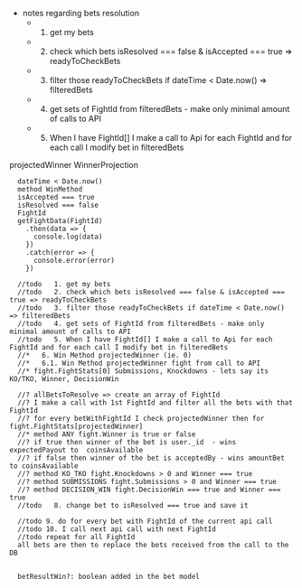  * notes regarding bets resolution
    * 1. get my bets

    * 2. check which bets isResolved === false & isAccepted === true => readyToCheckBets

    * 3. filter those readyToCheckBets if dateTime < Date.now() => filteredBets

    * 4. get sets of FightId from filteredBets - make only minimal amount of calls to API

    * 5. When I have FightId[] I make a call to Api for each FightId and for each call I modify bet in filteredBets


 projectedWinner WinnerProjection

      dateTime < Date.now()
      method WinMethod
      isAccepted === true
      isResolved === false
      FightId
      getFightData(FightId)
        .then(data => {
          console.log(data)
        })
        .catch(error => {
          console.error(error)
        })

      //todo   1. get my bets
      //todo   2. check which bets isResolved === false & isAccepted === true => readyToCheckBets
      //todo   3. filter those readyToCheckBets if dateTime < Date.now() => filteredBets
      //todo   4. get sets of FightId from filteredBets - make only minimal amount of calls to API
      //todo   5. When I have FightId[] I make a call to Api for each FightId and for each call I modify bet in filteredBets
      //*   6. Win Method projectedWinner (ie. 0)
      //*   6.1. Win Method projectedWinner fight from call to API
      //* fight.FightStats[0] Submissions, Knockdowns - lets say its KO/TKO, Winner, DecisionWin

      //? allBetsToResolve => create an array of FightId
      //? I make a call with 1st FightId and filter all the bets with that FightId
      //? for every betWithFightId I check projectedWinner then for fight.FightStats[projectedWinner]
      //* method ANY fight.Winner is true or false
      //? if true then winner of the bet is user._id  - wins expectedPayout to  coinsAvailable
      //? if false then winner of the bet is acceptedBy - wins amountBet to coinsAvailable
      //? method KO_TKO fight.Knockdowns > 0 and Winner === true
      //? method SUBMISSIONS fight.Submissions > 0 and Winner === true
      //? method DECISION_WIN fight.DecisionWin === true and Winner === true
      //todo   8. change bet to isResolved === true and save it

      //todo 9. do for every bet with FightId of the current api call
      //todo 10. I call next api call with next FightId
      //todo repeat for all FightId
      all bets are then to replace the bets received from the call to the DB


      betResultWin?: boolean added in the bet model